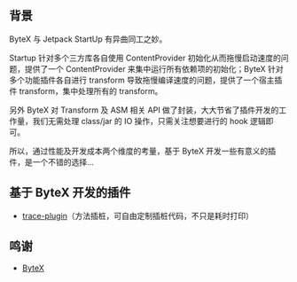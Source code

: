 ## 背景

ByteX 与 Jetpack StartUp 有异曲同工之妙。

Startup 针对多个三方库各自使用 ContentProvider 初始化从而拖慢启动速度的问题，提供了一个 ContentProvider 来集中运行所有依赖项的初始化；ByteX 针对多个功能插件各自进行 transform 导致拖慢编译速度的问题，提供了一个宿主插件 transform，集中处理所有的 transform。

另外 ByteX 对 Transform 及 ASM 相关 API 做了封装，大大节省了插件开发的工作量，我们无需处理 class/jar 的 IO 操作，只需关注想要进行的 hook 逻辑即可。

所以，通过性能及开发成本两个维度的考量，基于 ByteX 开发一些有意义的插件，是一个不错的选择...

## 基于 ByteX 开发的插件

- [trace-plugin](trace/README.md)（方法插桩，可自由定制插桩代码，不只是耗时打印）

## 鸣谢

- [ByteX](https://github.com/bytedance/ByteX)